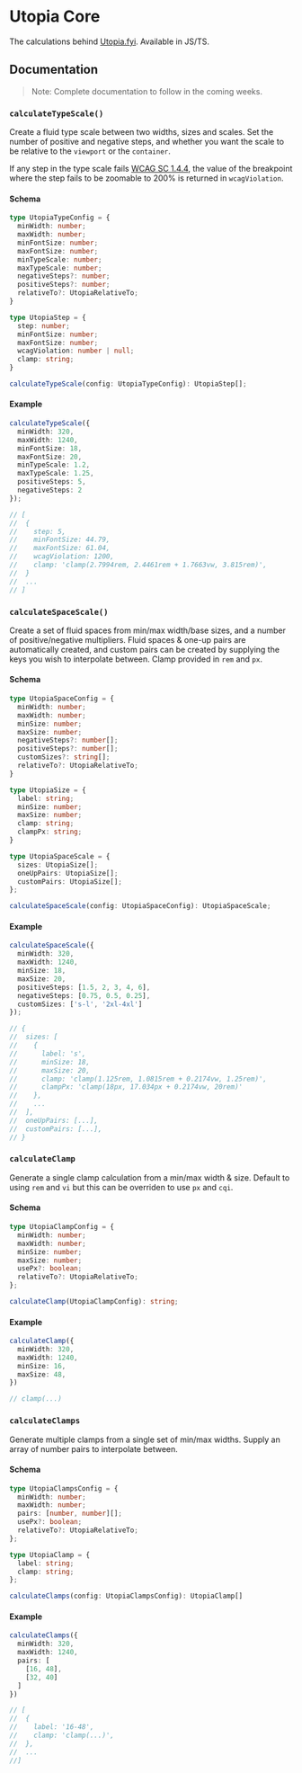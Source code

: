 # Utopia Core

The calculations behind [Utopia.fyi](https://utopia.fyi). Available in JS/TS.

## Documentation

> Note: Complete documentation to follow in the coming weeks.

### `calculateTypeScale()`

Create a fluid type scale between two widths, sizes and scales. Set the number of positive and negative steps, and whether you want the scale to be relative to the `viewport` or the `container`.

If any step in the type scale fails [WCAG SC 1.4.4](https://www.w3.org/WAI/WCAG21/Understanding/resize-text.html), the value of the breakpoint where the step fails to be zoomable to 200% is returned in `wcagViolation`.

#### Schema

```ts
type UtopiaTypeConfig = {
  minWidth: number;
  maxWidth: number;
  minFontSize: number;
  maxFontSize: number;
  minTypeScale: number;
  maxTypeScale: number;
  negativeSteps?: number;
  positiveSteps?: number;
  relativeTo?: UtopiaRelativeTo;
}

type UtopiaStep = {
  step: number;
  minFontSize: number;
  maxFontSize: number;
  wcagViolation: number | null;
  clamp: string;
}

calculateTypeScale(config: UtopiaTypeConfig): UtopiaStep[];
```

#### Example
```ts
calculateTypeScale({
  minWidth: 320,
  maxWidth: 1240,
  minFontSize: 18,
  maxFontSize: 20,
  minTypeScale: 1.2,
  maxTypeScale: 1.25,
  positiveSteps: 5,
  negativeSteps: 2
});

// [
//  {
//    step: 5,
//    minFontSize: 44.79,
//    maxFontSize: 61.04,
//    wcagViolation: 1200,
//    clamp: 'clamp(2.7994rem, 2.4461rem + 1.7663vw, 3.815rem)',
//  }
//  ...
// ]
```

### `calculateSpaceScale()`

Create a set of fluid spaces from min/max width/base sizes, and a number of positive/negative multipliers. Fluid spaces & one-up pairs are automatically created, and custom pairs can be created by supplying the keys you wish to interpolate between. Clamp provided in `rem` and `px`.

#### Schema

```ts
type UtopiaSpaceConfig = {
  minWidth: number;
  maxWidth: number;
  minSize: number;
  maxSize: number;
  negativeSteps?: number[];
  positiveSteps?: number[];
  customSizes?: string[];
  relativeTo?: UtopiaRelativeTo;
}

type UtopiaSize = {
  label: string;
  minSize: number;
  maxSize: number;
  clamp: string;
  clampPx: string;
}

type UtopiaSpaceScale = {
  sizes: UtopiaSize[];
  oneUpPairs: UtopiaSize[];
  customPairs: UtopiaSize[];
};

calculateSpaceScale(config: UtopiaSpaceConfig): UtopiaSpaceScale;
```

#### Example

```ts
calculateSpaceScale({
  minWidth: 320,
  maxWidth: 1240,
  minSize: 18,
  maxSize: 20,
  positiveSteps: [1.5, 2, 3, 4, 6],
  negativeSteps: [0.75, 0.5, 0.25],
  customSizes: ['s-l', '2xl-4xl']
});

// {
//  sizes: [
//    {
//      label: 's',
//      minSize: 18,
//      maxSize: 20,
//      clamp: 'clamp(1.125rem, 1.0815rem + 0.2174vw, 1.25rem)',
//      clampPx: 'clamp(18px, 17.034px + 0.2174vw, 20rem)'
//    },
//    ...
//  ],
//  oneUpPairs: [...],
//  customPairs: [...],
// }
```

### `calculateClamp`

Generate a single clamp calculation from a min/max width & size. Default to using `rem` and `vi` but this can be overriden to use `px` and `cqi`.

#### Schema

```ts
type UtopiaClampConfig = {
  minWidth: number;
  maxWidth: number;
  minSize: number;
  maxSize: number;
  usePx?: boolean;
  relativeTo?: UtopiaRelativeTo;
};

calculateClamp(UtopiaClampConfig): string;
```

#### Example

```ts
calculateClamp({
  minWidth: 320,
  maxWidth: 1240,
  minSize: 16,
  maxSize: 48,
})

// clamp(...)
```


### `calculateClamps`

Generate multiple clamps from a single set of min/max widths. Supply an array of number pairs to interpolate between.

#### Schema

```ts
type UtopiaClampsConfig = {
  minWidth: number;
  maxWidth: number;
  pairs: [number, number][];
  usePx?: boolean;
  relativeTo?: UtopiaRelativeTo;
};

type UtopiaClamp = {
  label: string;
  clamp: string;
};

calculateClamps(config: UtopiaClampsConfig): UtopiaClamp[]
```

#### Example

```ts
calculateClamps({
  minWidth: 320,
  maxWidth: 1240,
  pairs: [
    [16, 48],
    [32, 40]
  ]
})

// [
//  {
//    label: '16-48',
//    clamp: 'clamp(...)',
//  },
//  ...
//]
```

